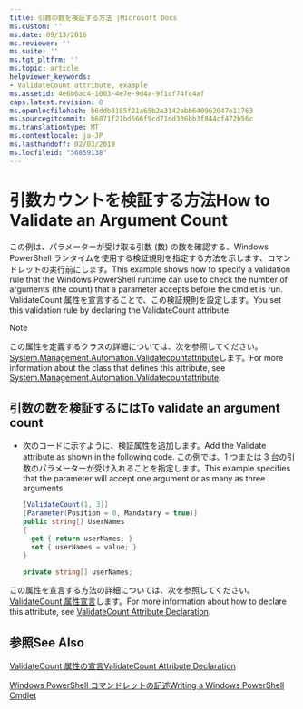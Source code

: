 ```yaml
---
title: 引数の数を検証する方法 |Microsoft Docs
ms.custom: ''
ms.date: 09/13/2016
ms.reviewer: ''
ms.suite: ''
ms.tgt_pltfrm: ''
ms.topic: article
helpviewer_keywords:
- ValidateCount attribute, example
ms.assetid: 4e6b6ac4-1003-4e7e-9d4a-9f1cf74fc4af
caps.latest.revision: 8
ms.openlocfilehash: b6ddb8185f21a65b2e3142ebb640962047e11763
ms.sourcegitcommit: b6871f21bd666f9cd71dd336bb3f844cf472b56c
ms.translationtype: MT
ms.contentlocale: ja-JP
ms.lasthandoff: 02/03/2019
ms.locfileid: "56859138"
---
```

# <a name="how-to-validate-an-argument-count"></a><span data-ttu-id="76cf1-102">引数カウントを検証する方法</span><span class="sxs-lookup"><span data-stu-id="76cf1-102">How to Validate an Argument Count</span></span>

<span data-ttu-id="76cf1-103">この例は、パラメーターが受け取る引数 (数) の数を確認する、Windows PowerShell ランタイムを使用する検証規則を指定する方法を示します、コマンドレットの実行前にします。</span><span class="sxs-lookup"><span data-stu-id="76cf1-103">This example shows how to specify a validation rule that the Windows PowerShell runtime can use to check the number of arguments (the count) that a parameter accepts before the cmdlet is run.</span></span> <span data-ttu-id="76cf1-104">ValidateCount 属性を宣言することで、この検証規則を設定します。</span><span class="sxs-lookup"><span data-stu-id="76cf1-104">You set this validation rule by declaring the ValidateCount attribute.</span></span>

> [!NOTE]
> <span data-ttu-id="76cf1-105">この属性を定義するクラスの詳細については、次を参照してください。 [System.Management.Automation.Validatecountattribute](/dotnet/api/System.Management.Automation.ValidateCountAttribute)します。</span><span class="sxs-lookup"><span data-stu-id="76cf1-105">For more information about the class that defines this attribute, see [System.Management.Automation.Validatecountattribute](/dotnet/api/System.Management.Automation.ValidateCountAttribute).</span></span>

## <a name="to-validate-an-argument-count"></a><span data-ttu-id="76cf1-106">引数の数を検証するには</span><span class="sxs-lookup"><span data-stu-id="76cf1-106">To validate an argument count</span></span>

- <span data-ttu-id="76cf1-107">次のコードに示すように、検証属性を追加します。</span><span class="sxs-lookup"><span data-stu-id="76cf1-107">Add the Validate attribute as shown in the following code.</span></span> <span data-ttu-id="76cf1-108">この例では、1 つまたは 3 台の引数のパラメーターが受け入れることを指定します。</span><span class="sxs-lookup"><span data-stu-id="76cf1-108">This example specifies that the parameter will accept one argument or as many as three arguments.</span></span>

    ```csharp
    [ValidateCount(1, 3)]
    [Parameter(Position = 0, Mandatory = true)]
    public string[] UserNames
    {
      get { return userNames; }
      set { userNames = value; }
    }

    private string[] userNames;
    ```

<span data-ttu-id="76cf1-109">この属性を宣言する方法の詳細については、次を参照してください。 [ValidateCount 属性宣言](./validatecount-attribute-declaration.md)します。</span><span class="sxs-lookup"><span data-stu-id="76cf1-109">For more information about how to declare this attribute, see [ValidateCount Attribute Declaration](./validatecount-attribute-declaration.md).</span></span>

## <a name="see-also"></a><span data-ttu-id="76cf1-110">参照</span><span class="sxs-lookup"><span data-stu-id="76cf1-110">See Also</span></span>

[<span data-ttu-id="76cf1-111">ValidateCount 属性の宣言</span><span class="sxs-lookup"><span data-stu-id="76cf1-111">ValidateCount Attribute Declaration</span></span>](./validatecount-attribute-declaration.md)

[<span data-ttu-id="76cf1-112">Windows PowerShell コマンドレットの記述</span><span class="sxs-lookup"><span data-stu-id="76cf1-112">Writing a Windows PowerShell Cmdlet</span></span>](./writing-a-windows-powershell-cmdlet.md)
